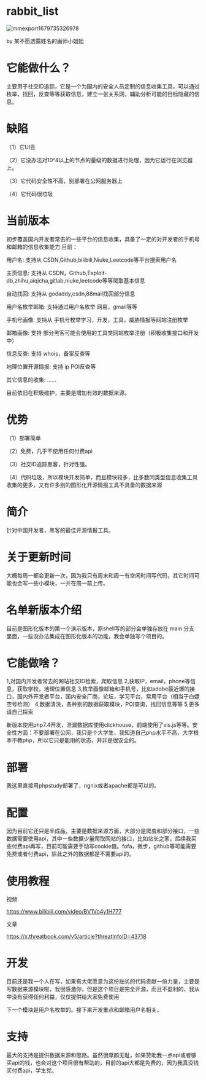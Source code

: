 # rabbit_list
![mmexport1679735326978](https://user-images.githubusercontent.com/43908812/227708265-8259a756-90b9-4b8b-92b8-777054266f19.jpg)

by 某不愿透露姓名的画师小姐姐

# 它能做什么？
主要用于社交ID追踪，它是一个为国内的安全人员定制的信息收集工具，可以通过枚举，找回，反查等等获取信息，建立一张关系网，辅助分析可能的目标隐藏的信息。

# 缺陷
（1）它UI丑

（2）它没办法对10^4以上的节点的量级的数据进行处理，因为它运行在浏览器上。

（3）它代码安全性不高，别部署在公网服务器上

（4）它代码很垃圾

# 当前版本
初步覆盖国内开发者常去的一些平台的信息收集，具备了一定的对开发者的手机号和邮箱的信息收集能力
 目前：

用户名: 支持从 CSDN,Github,bilibili,Niuke,Leetcode等平台搜索用户名

主页信息: 支持从 CSDN，Github,Exploit-db,zhihu,aiqicha,gitlab,niuke,leetcode等等爬取基本信息

自动找回: 支持从 godaddy,csdn,88mail找回部分信息

用户名枚举邮箱: 支持通过用户名枚举 网易，gmail等等

手机号画像: 支持从 手机号枚举学习，开发，工具，威胁情报等网站注册枚举

邮箱画像: 支持 部分黑客可能会使用的工具类网站枚举注册（积极收集接口和开发中）

信息反查: 支持 whois，备案反查等

地理位置开源情报: 支持 ip POI反查等

其它信息的收集: ......

目前依旧在积极维护，主要是增加有效的数据来源。

# 优势
（1）部署简单

（2）免费，几乎不使用任何付费api

（3）社交ID追踪黑客，针对性强。

（4）代码垃圾，所以模块开发简单，而且模块较多，比多数同类型信息收集工具收集的更多，又有许多别的图形化开源情报工具不具备的数据来源
 
# 简介
针对中国开发者，黑客的最佳开源情报工具。

# 关于更新时间
大概每周一都会更新一次，因为我只有周末和周一有空闲时间写代码，其它时间可能也会写一些小模块，一并在周一前上传。

# 名单新版本介绍
目前是图形化版本的第一个演示版本，原shell写的部分会单独存放在 main 分支 里面，一些没办法集成在图形化版本的功能，我会单独写个项目的。
# 它能做啥？
1,对国内开发者常去的网站社交ID检索，爬取信息
2,获取IP，email，phone等信息，获取学校，地理位置信息
3,枚举画像邮箱和手机号，比如adobe最近爆的接口，国内外开发者平台，国内安全厂商，论坛，学习平台，常用平台（相当于白嫖空号检测）
4,数据清洗，各种别的数据获取模块，POI查询，找回信息等等
5,更多请自己探索

新版本使用php7.4开发，泄漏数据库使用clickhouse，前端使用了vis.js等等。安全性方面：不要部署在公网，我只是个大学生，我知道自己php水平不高，大学根本不教php，所以它只是能用的状态，并非是很安全的。

# 部署 

我这里直接用phpstudy部署了，ngnix或者apache都是可以的。

# 配置

因为目前它还只是半成品，主要是数据来源方面，大部分是爬虫和部分接口，一些数据需要使用api，其中一些数据少量爬取网站的接口，比如站长之家，后续我买些付费api再写，目前可能需要手动写cookie值。fofa，微步，github等可能需要免费或者付费api，除此之外的数据都是不需要api的。

# 使用教程
视频

https://www.bilibili.com/video/BV1Vo4y1H777

文章

https://x.threatbook.com/v5/article?threatInfoID=43718

# 开发

目前还是我一个人在写，如果有大佬愿意为这份拙劣的代码贡献一份力量，主要是写数据来源模块啦，我很感激你，但是这个项目是完全开源，而且不盈利的，我从中没有获得任何利益，仅仅提供给大家免费使用

下一个模块是用户名枚举的。接下来开发重点和邮箱用户名相关。

# 支持

最大的支持是提供数据来源和思路。虽然很厚颜无耻，如果赞助我一点api或者够买api的钱，也会对这个项目很有帮助的，目前的api大都是免费的，因为我真没钱买付费api，学生党。

